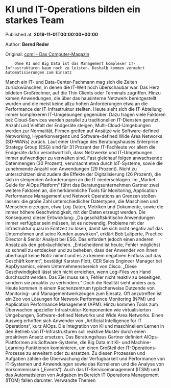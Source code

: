 
# KI und IT-Operations bilden ein starkes Team

Published at: **2019-11-01T00:00:00+00:00**

Author: **Bernd Reder**

Original: [com! - Das Computer-Magazin](https://www.com-magazin.de/praxis/business-cloud-newsletter/ki-it-operations-bilden-starkes-team-2218060.html)


        Ohne KI und Big Data ist das Management komplexer IT-Infrastrukturen kaum noch zu leisten. Deshalb kommen vermehrt Automatisierungen zum Einsatz
      
Manch ein IT- und Data-Center-Fachmann mag sich die Zeiten zurückwünschen, in denen die IT-Welt noch überschaubar war. Das Herz bildeten Großrechner, auf die Thin Clients oder Terminals zugriffen. Hinzu kamen Anwendungen, die über das hausinterne Netzwerk bereitgestellt wurden und die meist keine allzu hohen Anforderungen etwa an die Performance der IT-Infrastruktur stellten. Heute sieht sich die IT-Abteilung immer komplexeren IT-Umgebungen gegenüber. Dazu tragen viele Faktoren bei: Cloud-Services werden parallel zu traditionellen IT-Diensten genutzt,  Anzahl und Vielfalt der Endgeräte steigen, Multi-Cloud-Umgebungen werden zur Normalität, Firmen greifen auf Ansätze wie Software-defined Networking, Hyperkonvergenz und Software-defined Wide Area Networks (SD-WANs) zurück.
Laut einer Umfrage des Beratungshauses Enterprise Stra­tegy Group (ESG) sind für 31 Prozent der IT-Fachleute vor allem die Endgeräte dafür verantwortlich, dass Netzwerke und IT-Umgebungen immer aufwendiger zu verwalten sind. Fast gleichauf folgen anwachsende Datenmengen (30 Prozent), verursacht etwa durch IoT-Systeme, sowie die zunehmende Anzahl von Anwendungen (29 Prozent). Nicht zu unterschätzen sind zudem die Effekte der Digitalisierung (26 Prozent), die sich in steigenden Anforderungen an die IT niederschlagen.
Im „Market Guide for AIOps Platform“ führt das Beratungsunternehmen Gartner zwei weitere Faktoren an, die herkömmliche Tools für Monitoring, Application Performance Management und Network Operations an Grenzen stoßen lassen: die große Zahl unterschiedlicher Datentypen, die Maschinen und Menschen erzeugen, etwa Log-Daten, Metriken und Dokumente, sowie die immer höhere Geschwindigkeit, mit der Daten erzeugt werden.
Die Konsequenz dieser Entwicklung: „Da geschäftskritische Anwendungen immer verfügbar sein müssen, ist es notwendig, Probleme mit der Infrastruktur quasi in Echtzeit zu lösen, damit sie sich nicht negativ auf das Unternehmen und seine Kunden auswirken“, erklärt Bob Laliperte, Practice Director & Senior Analyst bei ESG. Das erfordert jedoch einen anderen Ansatz als den gebräuchlichen.
„Entscheidend ist heute, Fehler möglichst so schnell zu entdecken und zu beheben, dass der Anwender von ihnen überhaupt keine Notiz nimmt und es zu keinem negativen Einfluss auf das Geschäft kommt“, bestätigt Karsten Flott, CER Sales Engineer Manager bei AppDynamics, einem Unternehmensbereich von Cisco. „Diese Geschwindigkeit lässt sich nicht erreichen, wenn Log-Files von Hand durchsucht werden. Das Ziel muss sein, Fehler nicht reaktiv zu beseitigen, sondern sie proaktiv zu verhindern.“
Doch die Realität sieht anders aus. Heute kommen in einem Rechenzentrum typischerweise Dutzende von Monitoring- und Managementwerkzeugen zum Einsatz. Oft anzutreffen ist ein Zoo von Lösungen für Network Performance Monitoring (NPM) und Application Performance Management (APM). Hinzu kommen Tools zum Überwachen spezieller Infrastruktur-Komponenten wie virtualisierten Umgebungen, Software-defined Networks und Wide Area Networks.
Einen Ausweg erhoffen sich Anwender von „Artificial Intelligence for IT Operations“, kurz AIOps. Die Integration von KI und maschinellem Lernen in den Betrieb von IT-Infrastrukturen soll reaktive Muster durch einen proaktiven Ansatz ersetzen. Das Beratungshaus Gartner definiert AIOps-Plattformen als Software-Systeme, die Big Data mit KI- und Machine-Learning-Funktionen kombinieren, um einen Großteil der IT-Operations-Prozesse zu erweitern oder zu ersetzen.
Zu diesen Prozessen und Aufgaben zählen die Überwachung der Verfügbarkeit und Performance von IT-Systemen und Anwendungen sowie das Korrelieren und die Analyse von Vorkommnissen („Events“). Auch das IT-Servicemanagement (ITSM) und das Automatisieren von Aufgaben im Bereich IT Operations Management (ITOM) fallen darunter.
Verwandte Themen
